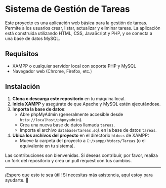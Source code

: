 # Sistema de Gestión de Tareas

Este proyecto es una aplicación web básica para la gestión de tareas. Permite a los usuarios crear, listar, actualizar y eliminar tareas. La aplicación está construida utilizando HTML, CSS, JavaScript y PHP, y se conecta a una base de datos MySQL.

## Requisitos

- XAMPP o cualquier servidor local con soporte PHP y MySQL
- Navegador web (Chrome, Firefox, etc.)

## Instalación

1. **Clona o descarga este repositorio** en tu máquina local.
2. **Inicia XAMPP** y asegúrate de que Apache y MySQL estén ejecutándose.
3. **Importa la base de datos**:
    - Abre phpMyAdmin (generalmente accesible desde `http://localhost/phpmyadmin`).
    - Crea una nueva base de datos llamada `tareas`.
    - Importa el archivo `database/tareas.sql` en la base de datos `tareas`.
4. **Ubica los archivos del proyecto** en el directorio `htdocs` de XAMPP:
    - Mueve la carpeta del proyecto a `C:/xampp/htdocs/Tareas` (o el equivalente en tu sistema).



Las contribuciones son bienvenidas. Si deseas contribuir, por favor, realiza un fork del repositorio y crea un pull request con tus cambios.

---

¡Espero que esto te sea útil! Si necesitas más asistencia, aquí estoy para ayudarte. 🚀
